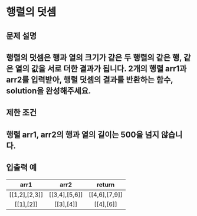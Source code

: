 # 행렬의 덧셈
## 문제 설명
## 행렬의 덧셈은 행과 열의 크기가 같은 두 행렬의 같은 행, 같은 열의 값을 서로 더한 결과가 됩니다. 2개의 행렬 arr1과 arr2를 입력받아, 행렬 덧셈의 결과를 반환하는 함수, solution을 완성해주세요.

## 제한 조건
## 행렬 arr1, arr2의 행과 열의 길이는 500을 넘지 않습니다.
## 입출력 예
		
		
	

|arr1|arr2|return|
|:---:|:----:|:----:|
|[[1,2],[2,3]]|[[3,4],[5,6]]|[[4,6],[7,9]]|
|[[1],[2]]|[[3],[4]]|[[4],[6]]|